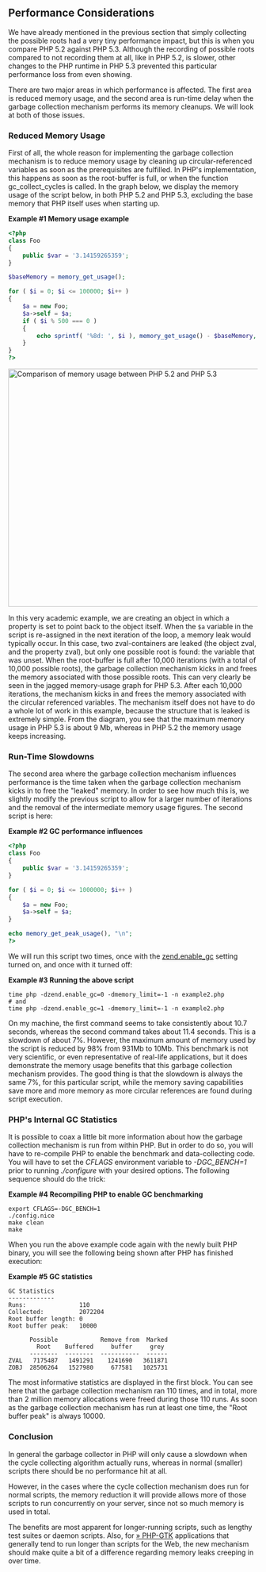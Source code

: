 Performance Considerations
--------------------------

We have already mentioned in the previous section that simply collecting
the possible roots had a very tiny performance impact, but this is when
you compare PHP 5.2 against PHP 5.3. Although the recording of possible
roots compared to not recording them at all, like in PHP 5.2, is slower,
other changes to the PHP runtime in PHP 5.3 prevented this particular
performance loss from even showing.

There are two major areas in which performance is affected. The first
area is reduced memory usage, and the second area is run-time delay when
the garbage collection mechanism performs its memory cleanups. We will
look at both of those issues.

### Reduced Memory Usage

First of all, the whole reason for implementing the garbage collection
mechanism is to reduce memory usage by cleaning up circular-referenced
variables as soon as the prerequisites are fulfilled. In PHP's
implementation, this happens as soon as the root-buffer is full, or when
the function <span class="function">gc\_collect\_cycles</span> is
called. In the graph below, we display the memory usage of the script
below, in both PHP 5.2 and PHP 5.3, excluding the base memory that PHP
itself uses when starting up.

**Example \#1 Memory usage example**

``` php
<?php
class Foo
{
    public $var = '3.14159265359';
}

$baseMemory = memory_get_usage();

for ( $i = 0; $i <= 100000; $i++ )
{
    $a = new Foo;
    $a->self = $a;
    if ( $i % 500 === 0 )
    {
        echo sprintf( '%8d: ', $i ), memory_get_usage() - $baseMemory, "\n";
    }
}
?>
```

<img src="images/12f37b1c6963c1c5c18f30495416a197-gc-benchmark.png" width="850" height="480" alt="Comparison of memory usage between PHP 5.2 and PHP 5.3" />

In this very academic example, we are creating an object in which a
property is set to point back to the object itself. When the `$a`
variable in the script is re-assigned in the next iteration of the loop,
a memory leak would typically occur. In this case, two zval-containers
are leaked (the object zval, and the property zval), but only one
possible root is found: the variable that was unset. When the
root-buffer is full after 10,000 iterations (with a total of 10,000
possible roots), the garbage collection mechanism kicks in and frees the
memory associated with those possible roots. This can very clearly be
seen in the jagged memory-usage graph for PHP 5.3. After each 10,000
iterations, the mechanism kicks in and frees the memory associated with
the circular referenced variables. The mechanism itself does not have to
do a whole lot of work in this example, because the structure that is
leaked is extremely simple. From the diagram, you see that the maximum
memory usage in PHP 5.3 is about 9 Mb, whereas in PHP 5.2 the memory
usage keeps increasing.

### Run-Time Slowdowns

The second area where the garbage collection mechanism influences
performance is the time taken when the garbage collection mechanism
kicks in to free the "leaked" memory. In order to see how much this is,
we slightly modify the previous script to allow for a larger number of
iterations and the removal of the intermediate memory usage figures. The
second script is here:

**Example \#2 GC performance influences**

``` php
<?php
class Foo
{
    public $var = '3.14159265359';
}

for ( $i = 0; $i <= 1000000; $i++ )
{
    $a = new Foo;
    $a->self = $a;
}

echo memory_get_peak_usage(), "\n";
?>
```

We will run this script two times, once with the
<a href="/info/setup.html#" class="link">zend.enable_gc</a> setting
turned on, and once with it turned off:

**Example \#3 Running the above script**

``` shell
time php -dzend.enable_gc=0 -dmemory_limit=-1 -n example2.php
# and
time php -dzend.enable_gc=1 -dmemory_limit=-1 -n example2.php
```

On my machine, the first command seems to take consistently about 10.7
seconds, whereas the second command takes about 11.4 seconds. This is a
slowdown of about 7%. However, the maximum amount of memory used by the
script is reduced by 98% from 931Mb to 10Mb. This benchmark is not very
scientific, or even representative of real-life applications, but it
does demonstrate the memory usage benefits that this garbage collection
mechanism provides. The good thing is that the slowdown is always the
same 7%, for this particular script, while the memory saving
capabilities save more and more memory as more circular references are
found during script execution.

### PHP's Internal GC Statistics

It is possible to coax a little bit more information about how the
garbage collection mechanism is run from within PHP. But in order to do
so, you will have to re-compile PHP to enable the benchmark and
data-collecting code. You will have to set the *CFLAGS* environment
variable to *-DGC\_BENCH=1* prior to running *./configure* with your
desired options. The following sequence should do the trick:

**Example \#4 Recompiling PHP to enable GC benchmarking**

``` shell
export CFLAGS=-DGC_BENCH=1
./config.nice
make clean
make
```

When you run the above example code again with the newly built PHP
binary, you will see the following being shown after PHP has finished
execution:

**Example \#5 GC statistics**

``` shell
GC Statistics
-------------
Runs:               110
Collected:          2072204
Root buffer length: 0
Root buffer peak:   10000

      Possible            Remove from  Marked
        Root    Buffered     buffer     grey
      --------  --------  -----------  ------
ZVAL   7175487   1491291    1241690   3611871
ZOBJ  28506264   1527980     677581   1025731
```

The most informative statistics are displayed in the first block. You
can see here that the garbage collection mechanism ran 110 times, and in
total, more than 2 million memory allocations were freed during those
110 runs. As soon as the garbage collection mechanism has run at least
one time, the "Root buffer peak" is always 10000.

### Conclusion

In general the garbage collector in PHP will only cause a slowdown when
the cycle collecting algorithm actually runs, whereas in normal
(smaller) scripts there should be no performance hit at all.

However, in the cases where the cycle collection mechanism does run for
normal scripts, the memory reduction it will provide allows more of
those scripts to run concurrently on your server, since not so much
memory is used in total.

The benefits are most apparent for longer-running scripts, such as
lengthy test suites or daemon scripts. Also, for
<a href="http://gtk.php.net/" class="link external">» PHP-GTK</a>
applications that generally tend to run longer than scripts for the Web,
the new mechanism should make quite a bit of a difference regarding
memory leaks creeping in over time.
